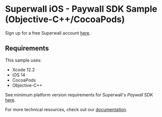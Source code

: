 # Superwall iOS - Paywall SDK Sample (Objective-C++/CocoaPods)

Sign up for a free Superwall account [here](https://superwall.me).

## Requirements

This sample uses:

- Xcode 12.2
- iOS 14
- CocoaPods
- Objective-C++

See minimum platform version requirements for Superwall's *Paywall* SDK [here](https://docs.superwall.me/docs/ios).

For more technical resources, check out our [documentation](https://docs.superwall/me).
